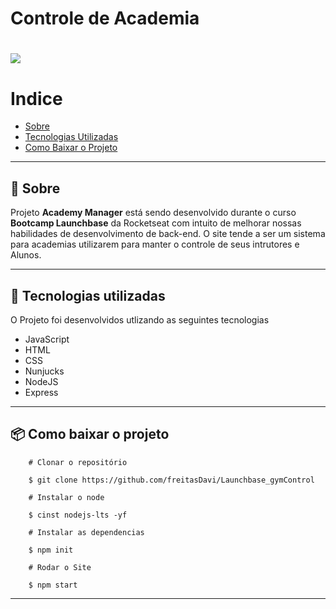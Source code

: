#  Controle de Academia

<h1 allign="center">
    <img src="public/academy_gif.gif">
</h1>

#     Indice
- [Sobre](#-sobre)
- [Tecnologias Utilizadas](#-tecnologias-utilizadas)
- [Como Baixar o Projeto](#-como-baixar-o-projeto)

---

## 📖     Sobre
Projeto **Academy Manager** está sendo desenvolvido durante o curso **Bootcamp Launchbase** da Rocketseat com intuito de melhorar nossas habilidades de desenvolvimento de back-end.
O site tende a ser um sistema para academias utilizarem para manter o controle de seus intrutores e Alunos.

---

## 🚀     Tecnologias utilizadas

O Projeto foi desenvolvidos utlizando as seguintes tecnologias

- JavaScript
- HTML
- CSS
- Nunjucks
- NodeJS
- Express

--- 

## 📦     Como baixar o projeto

```
    # Clonar o repositório

    $ git clone https://github.com/freitasDavi/Launchbase_gymControl

    # Instalar o node

    $ cinst nodejs-lts -yf

    # Instalar as dependencias

    $ npm init 
    
    # Rodar o Site
    
    $ npm start

```

--- 
